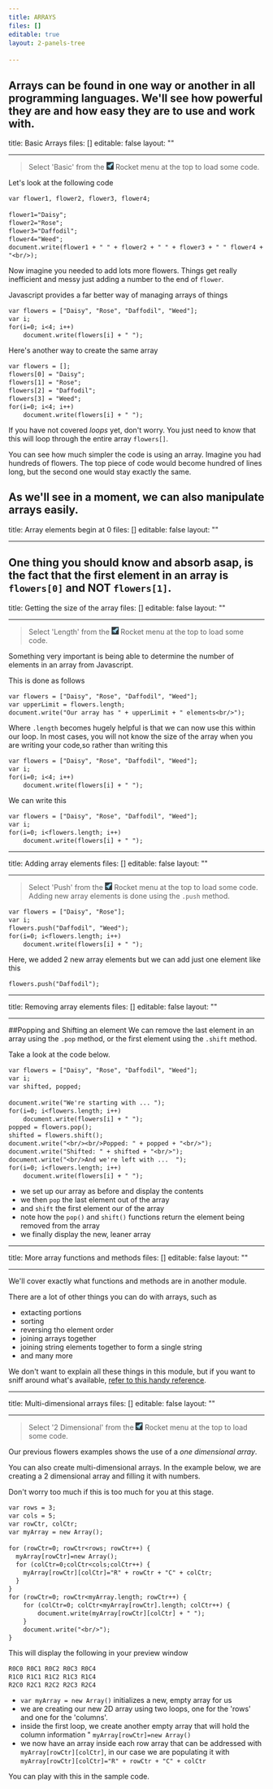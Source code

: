 ```yaml
---
title: ARRAYS
files: []
editable: true
layout: 2-panels-tree

---
```

Arrays can be found in one way or another in all programming languages. We'll see how powerful they are and how easy they are to use and work with.
---
title: Basic Arrays
files: []
editable: false
layout: ""

---
> Select 'Basic' from the ![](.guides/img/rocket.png) Rocket menu at the top to load some code.

Let's look at the following code

```
var flower1, flower2, flower3, flower4;

flower1="Daisy";
flower2="Rose";
flower3="Daffodil";
flower4="Weed";
document.write(flower1 + " " + flower2 + " " + flower3 + " " flower4 + "<br/>);
```

Now imagine you needed to add lots more flowers. Things get really inefficient and messy just adding a number to the end of `flower`. 

Javascript provides a far better way of managing arrays of things 

```
var flowers = ["Daisy", "Rose", "Daffodil", "Weed"];
var i;
for(i=0; i<4; i++) 
	document.write(flowers[i] + " "); 
```

Here's another way to create the same array

```
var flowers = [];
flowers[0] = "Daisy";
flowers[1] = "Rose";
flowers[2] = "Daffodil";
flowers[3] = "Weed";  
for(i=0; i<4; i++) 
	document.write(flowers[i] + " ");  
```

If you have not covered *loops* yet, don't worry. You just need to know that this will loop through the entire array `flowers[]`.

You can see how much simpler the code is using an array. Imagine you had hundreds of flowers. The top piece of code would become hundred of lines long, but the second one would stay exactly the same.

As we'll see in a moment, we can also manipulate arrays easily.
---
title: Array elements begin at 0
files: []
editable: false
layout: ""

---
One thing you should know and absorb asap, is the fact that the first element in an array is `flowers[0]` and NOT `flowers[1]`.
---
title: Getting the size of the array
files: []
editable: false
layout: ""

---
> Select 'Length' from the ![](.guides/img/rocket.png) Rocket menu at the top to load some code.

Something very important is being able to determine the number of elements in an array from Javascript.

This is done as follows

```
var flowers = ["Daisy", "Rose", "Daffodil", "Weed"];
var upperLimit = flowers.length;
document.write("Our array has " + upperLimit + " elements<br/>");
```

Where `.length` becomes hugely helpful is that we can now use this within our loop. In most cases, you will not know the size of the array when you are writing your code,so rather than writing this

```
var flowers = ["Daisy", "Rose", "Daffodil", "Weed"];
var i;
for(i=0; i<4; i++) 
	document.write(flowers[i] + " "); 
```

We can write this

```
var flowers = ["Daisy", "Rose", "Daffodil", "Weed"];
var i;
for(i=0; i<flowers.length; i++) 
	document.write(flowers[i] + " ");
```
---
title: Adding array elements
files: []
editable: false
layout: ""

---
> Select 'Push' from the ![](.guides/img/rocket.png) Rocket menu at the top to load some code.
Adding new array elements is done using the `.push` method.

```
var flowers = ["Daisy", "Rose"];
var i;
flowers.push("Daffodil", "Weed");
for(i=0; i<flowers.length; i++) 
	document.write(flowers[i] + " ");
```
Here, we added 2 new array elements but we can add just one element like this

```
flowers.push("Daffodil");
```
---
title: Removing array elements
files: []
editable: false
layout: ""

---
##Popping and Shifting an element
We can remove the last element in an array using the `.pop` method, or the first element using the `.shift` method.

Take a look at the code below.

```
var flowers = ["Daisy", "Rose", "Daffodil", "Weed"];
var i;
var shifted, popped;

document.write("We're starting with ... ");
for(i=0; i<flowers.length; i++) 
	document.write(flowers[i] + " ");  
popped = flowers.pop();
shifted = flowers.shift();
document.write("<br/><br/>Popped: " + popped + "<br/>");
document.write("Shifted: " + shifted + "<br/>");
document.write("<br/>And we're left with ...  ");
for(i=0; i<flowers.length; i++) 
	document.write(flowers[i] + " ");
```

- we set up our array as before and display the contents
- we then `pop` the last element out of the array
- and `shift` the first element our of the array
- note how the `pop()` and `shift()` functions return the element being removed from the array
- we finally display the new, leaner array

---
title: More array functions and methods
files: []
editable: false
layout: ""

---
We'll cover exactly what functions and methods are in another module.

There are a lot of other things you can do with arrays, such as 

- extacting portions
- sorting
- reversing tho element order
- joining arrays together
- joining string elements together to form a single string
- and many more

We don't want to explain all these things in this module, but if you want to sniff around what's available, [refer to this handy reference](https://developer.mozilla.org/en-US/docs/Web/JavaScript/Reference/Global_Objects/Array).

---
title: Multi-dimensional arrays
files: []
editable: false
layout: ""

---
> Select '2 Dimensional' from the ![](.guides/img/rocket.png) Rocket menu at the top to load some code.

Our previous flowers examples shows the use of a *one dimensional array*. 

You can also create multi-dimensional arrays. In the example below, we are creating a 2 dimensional array and filling it with numbers.

Don't worry too much if this is too much for you at this stage. 

```
var rows = 3;
var cols = 5;
var rowCtr, colCtr;
var myArray = new Array();

for (rowCtr=0; rowCtr<rows; rowCtr++) {
  myArray[rowCtr]=new Array();
  for (colCtr=0;colCtr<cols;colCtr++) {
  	myArray[rowCtr][colCtr]="R" + rowCtr + "C" + colCtr;
  }
}
for (rowCtr=0; rowCtr<myArray.length; rowCtr++) {
	for (colCtr=0; colCtr<myArray[rowCtr].length; colCtr++) {
		document.write(myArray[rowCtr][colCtr] + " ");
	}
	document.write("<br/>");
}  
```

This will display the following in your preview window 

```
R0C0 R0C1 R0C2 R0C3 R0C4 
R1C0 R1C1 R1C2 R1C3 R1C4 
R2C0 R2C1 R2C2 R2C3 R2C4  
```

- `var myArray = new Array()` initializes a new, empty array for us
- we are creating our new 2D array using two loops, one for the 'rows' and one for the 'columns'.
- inside the first loop, we create another empty array that will hold the column information " `myArray[rowCtr]=new Array()`
- we now have an array inside each row array that can be addressed with `myArray[rowCtr][colCtr]`, in our case we are populating it with `myArray[rowCtr][colCtr]="R" + rowCtr + "C" + colCtr` 

You can play with this in the sample code.

